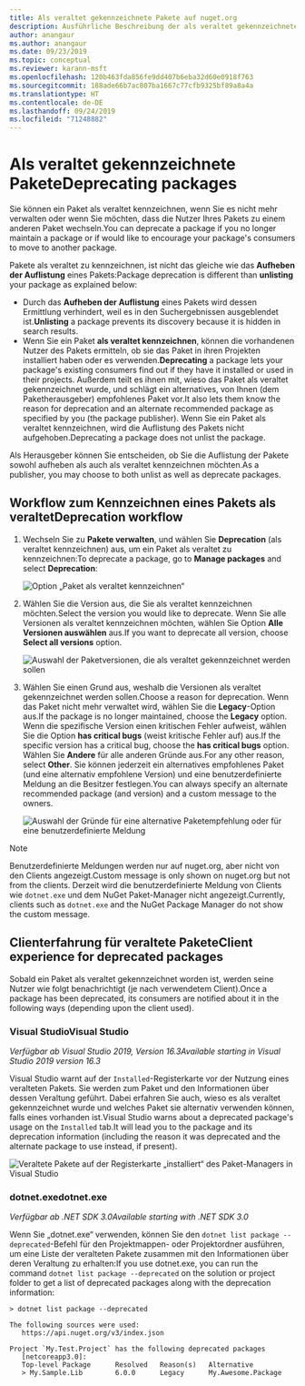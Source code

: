 ```yaml
---
title: Als veraltet gekennzeichnete Pakete auf nuget.org
description: Ausführliche Beschreibung der als veraltet gekennzeichneten Pakete und der Art und Weise, wie diese Informationen von den Clients angezeigt werden
author: anangaur
ms.author: anangaur
ms.date: 09/23/2019
ms.topic: conceptual
ms.reviewer: karann-msft
ms.openlocfilehash: 120b463fda856fe9dd407b6eba32d60e0918f763
ms.sourcegitcommit: 188ade66b7ac807ba1667c77cfb9325bf89a8a4a
ms.translationtype: HT
ms.contentlocale: de-DE
ms.lasthandoff: 09/24/2019
ms.locfileid: "71248882"
---
```

# <a name="deprecating-packages"></a><span data-ttu-id="ff15a-103">Als veraltet gekennzeichnete Pakete</span><span class="sxs-lookup"><span data-stu-id="ff15a-103">Deprecating packages</span></span>

<span data-ttu-id="ff15a-104">Sie können ein Paket als veraltet kennzeichnen, wenn Sie es nicht mehr verwalten oder wenn Sie möchten, dass die Nutzer Ihres Pakets zu einem anderen Paket wechseln.</span><span class="sxs-lookup"><span data-stu-id="ff15a-104">You can deprecate a package if you no longer maintain a package or if would like to encourage your package's consumers to move to another package.</span></span> 

<span data-ttu-id="ff15a-105">Pakete als veraltet zu kennzeichnen, ist nicht das gleiche wie das **Aufheben der Auflistung** eines Pakets:</span><span class="sxs-lookup"><span data-stu-id="ff15a-105">Package deprecation is different than **unlisting** your package as explained below:</span></span>
* <span data-ttu-id="ff15a-106">Durch das **Aufheben der Auflistung** eines Pakets wird dessen Ermittlung verhindert, weil es in den Suchergebnissen ausgeblendet ist.</span><span class="sxs-lookup"><span data-stu-id="ff15a-106">**Unlisting** a package prevents its discovery because it is hidden in search results.</span></span> 
* <span data-ttu-id="ff15a-107">Wenn Sie ein Paket **als veraltet kennzeichnen**, können die vorhandenen Nutzer des Pakets ermitteln, ob sie das Paket in ihren Projekten installiert haben oder es verwenden.</span><span class="sxs-lookup"><span data-stu-id="ff15a-107">**Deprecating** a package lets your package's existing consumers find out if they have it installed or used in their projects.</span></span> <span data-ttu-id="ff15a-108">Außerdem teilt es ihnen mit, wieso das Paket als veraltet gekennzeichnet wurde, und schlägt ein alternatives, von Ihnen (dem Paketherausgeber) empfohlenes Paket vor.</span><span class="sxs-lookup"><span data-stu-id="ff15a-108">It also lets them know the reason for deprecation and an alternate recommended package as specified by you (the package publisher).</span></span> <span data-ttu-id="ff15a-109">Wenn Sie ein Paket als veraltet kennzeichnen, wird die Auflistung des Pakets nicht aufgehoben.</span><span class="sxs-lookup"><span data-stu-id="ff15a-109">Deprecating a package does not unlist the package.</span></span> 

<span data-ttu-id="ff15a-110">Als Herausgeber können Sie entscheiden, ob Sie die Auflistung der Pakete sowohl aufheben als auch als veraltet kennzeichnen möchten.</span><span class="sxs-lookup"><span data-stu-id="ff15a-110">As a publisher, you may choose to both unlist as well as deprecate packages.</span></span>

## <a name="deprecation-workflow"></a><span data-ttu-id="ff15a-111">Workflow zum Kennzeichnen eines Pakets als veraltet</span><span class="sxs-lookup"><span data-stu-id="ff15a-111">Deprecation workflow</span></span>
1. <span data-ttu-id="ff15a-112">Wechseln Sie zu **Pakete verwalten**, und wählen Sie **Deprecation** (als veraltet kennzeichnen) aus, um ein Paket als veraltet zu kennzeichnen:</span><span class="sxs-lookup"><span data-stu-id="ff15a-112">To deprecate a package, go to **Manage packages** and select **Deprecation**:</span></span>

    ![Option „Paket als veraltet kennzeichnen“](media/deprecation-select-option.png)

2. <span data-ttu-id="ff15a-114">Wählen Sie die Version aus, die Sie als veraltet kennzeichnen möchten.</span><span class="sxs-lookup"><span data-stu-id="ff15a-114">Select the version you would like to deprecate.</span></span> <span data-ttu-id="ff15a-115">Wenn Sie alle Versionen als veraltet kennzeichnen möchten, wählen Sie Option **Alle Versionen auswählen** aus.</span><span class="sxs-lookup"><span data-stu-id="ff15a-115">If you want to deprecate all version, choose **Select all versions** option.</span></span>

    ![Auswahl der Paketversionen, die als veraltet gekennzeichnet werden sollen](media/deprecation-select-version.png)

3. <span data-ttu-id="ff15a-117">Wählen Sie einen Grund aus, weshalb die Versionen als veraltet gekennzeichnet werden sollen.</span><span class="sxs-lookup"><span data-stu-id="ff15a-117">Choose a reason for deprecation.</span></span> <span data-ttu-id="ff15a-118">Wenn das Paket nicht mehr verwaltet wird, wählen Sie die **Legacy**-Option aus.</span><span class="sxs-lookup"><span data-stu-id="ff15a-118">If the package is no longer maintained, choose the **Legacy** option.</span></span> <span data-ttu-id="ff15a-119">Wenn die spezifische Version einen kritischen Fehler aufweist, wählen Sie die Option **has critical bugs** (weist kritische Fehler auf) aus.</span><span class="sxs-lookup"><span data-stu-id="ff15a-119">If the specific version has a critical bug, choose the **has critical bugs** option.</span></span> <span data-ttu-id="ff15a-120">Wählen Sie **Andere** für alle anderen Gründe aus.</span><span class="sxs-lookup"><span data-stu-id="ff15a-120">For any other reason, select **Other**.</span></span> <span data-ttu-id="ff15a-121">Sie können jederzeit ein alternatives empfohlenes Paket (und eine alternativ empfohlene Version) und eine benutzerdefinierte Meldung an die Besitzer festlegen.</span><span class="sxs-lookup"><span data-stu-id="ff15a-121">You can always specify an alternate recommended package (and version) and a custom message to the owners.</span></span> 

    ![Auswahl der Gründe für eine alternative Paketempfehlung oder für eine benutzerdefinierte Meldung](media/deprecation-save.png)

> [!Note]
> <span data-ttu-id="ff15a-123">Benutzerdefinierte Meldungen werden nur auf nuget.org, aber nicht von den Clients angezeigt.</span><span class="sxs-lookup"><span data-stu-id="ff15a-123">Custom message is only shown on nuget.org but not from the clients.</span></span> <span data-ttu-id="ff15a-124">Derzeit wird die benutzerdefinierte Meldung von Clients wie `dotnet.exe` und dem NuGet Paket-Manager nicht angezeigt.</span><span class="sxs-lookup"><span data-stu-id="ff15a-124">Currently, clients such as `dotnet.exe` and the NuGet Package Manager do not show the custom message.</span></span>

## <a name="client-experience-for-deprecated-packages"></a><span data-ttu-id="ff15a-125">Clienterfahrung für veraltete Pakete</span><span class="sxs-lookup"><span data-stu-id="ff15a-125">Client experience for deprecated packages</span></span>
<span data-ttu-id="ff15a-126">Sobald ein Paket als veraltet gekennzeichnet worden ist, werden seine Nutzer wie folgt benachrichtigt (je nach verwendetem Client).</span><span class="sxs-lookup"><span data-stu-id="ff15a-126">Once a package has been deprecated, its consumers are notified about it in the following ways (depending upon the client used).</span></span>

### <a name="visual-studio"></a><span data-ttu-id="ff15a-127">Visual Studio</span><span class="sxs-lookup"><span data-stu-id="ff15a-127">Visual Studio</span></span> 
<span data-ttu-id="ff15a-128">*Verfügbar ab Visual Studio 2019, Version 16.3*</span><span class="sxs-lookup"><span data-stu-id="ff15a-128">*Available starting in Visual Studio 2019 version 16.3*</span></span>

<span data-ttu-id="ff15a-129">Visual Studio warnt auf der `Installed`-Registerkarte vor der Nutzung eines veralteten Pakets. Sie werden zum Paket und den Informationen über dessen Veraltung geführt. Dabei erfahren Sie auch, wieso es als veraltet gekennzeichnet wurde und welches Paket sie alternativ verwenden können, falls eines vorhanden ist.</span><span class="sxs-lookup"><span data-stu-id="ff15a-129">Visual Studio warns about a deprecated package's usage on the `Installed` tab.It will lead you to the package and its deprecation information (including the reason it was deprecated and the alternate package to use instead, if present).</span></span>

   ![Veraltete Pakete auf der Registerkarte „installiert“ des Paket-Managers in Visual Studio](media/deprecation-vs.png)

### <a name="dotnetexe"></a><span data-ttu-id="ff15a-131">dotnet.exe</span><span class="sxs-lookup"><span data-stu-id="ff15a-131">dotnet.exe</span></span>
<span data-ttu-id="ff15a-132">*Verfügbar ab .NET SDK 3.0*</span><span class="sxs-lookup"><span data-stu-id="ff15a-132">*Available starting with .NET SDK 3.0*</span></span>

<span data-ttu-id="ff15a-133">Wenn Sie „dotnet.exe“ verwenden, können Sie den `dotnet list package --deprecated`-Befehl für den Projektmappen- oder Projektordner ausführen, um eine Liste der veralteten Pakete zusammen mit den Informationen über deren Veraltung zu erhalten:</span><span class="sxs-lookup"><span data-stu-id="ff15a-133">If you use dotnet.exe, you can run the command `dotnet list package --deprecated` on the solution or project folder to get a list of deprecated packages along with the deprecation information:</span></span>

```
> dotnet list package --deprecated

The following sources were used:
   https://api.nuget.org/v3/index.json

Project `My.Test.Project` has the following deprecated packages
   [netcoreapp3.0]:
   Top-level Package      Resolved   Reason(s)   Alternative
   > My.Sample.Lib        6.0.0      Legacy      My.Awesome.Package

```
